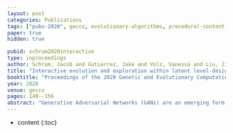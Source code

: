 ```yaml
---
layout: post
categories: Publications
tags: ["pubs-2020", gecco, evolutionary-algorithms, procedural-content-generation, gan]
paper: true
hidden: true

pubid: schrum2020interactive
type: inproceedings
author: Schrum, Jacob and Gutierrez, Jake and Volz, Vanessa and Liu, Jialin and Lucas, Simon and Risi, Sebastian
title: "Interactive evolution and exploration within latent level-design space of generative adversarial networks"
booktitle: "Proceedings of the 2020 Genetic and Evolutionary Computation Conference"
year: 2020
venue: gecco
pages: 148--156
abstract: "Generative Adversarial Networks (GANs) are an emerging form of indirect encoding. The GAN is trained to induce a latent space on training data, and a real-valued evolutionary algorithm can search that latent space. Such Latent Variable Evolution (LVE) has recently been applied to game levels. However, it is hard for objective scores to capture level features that are appealing to players. Therefore, this paper introduces a tool for interactive LVE of tile-based levels for games. The tool also allows for direct exploration of the latent dimensions, and allows users to play discovered levels. The tool works for a variety of GAN models trained for both Super Mario Bros. and The Legend of Zelda, and is easily generalizable to other games. A user study shows that both the evolution and latent space exploration features are appreciated, with a slight preference for direct exploration, but combining these features allows users to discover even better levels. User feedback also indicates how this system could eventually grow into a commercial design tool, with the addition of a few enhancements." 
---
```


* content
{:toc}

